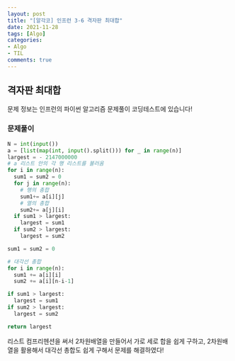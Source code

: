 ```yaml
---
layout: post
title: "[알각코] 인프런 3-6 격자판 최대합"
date: 2021-11-28
tags: [Algo]
categories:
- Algo
- TIL
comments: true
---
```


## 격자판 최대합

문제 정보는 인프런의 파이썬 알고리즘 문제풀이 코딩테스트에 있습니다!

### 문제풀이

```python
N = int(input())
a = [list(map(int, input().split())) for _ in range(n)]
largest = - 2147000000
# a 리스트 안의 각 행 리스트를 불러옴
for i in range(n):
  sum1 = sum2 = 0
  for j in range(n):
    # 행의 총합
    sum1+= a[i][j]
    # 열의 총합
    sum2+= a[j][i]
  if sum1 > largest:
    largest = sum1
  if sum2 > largest:
    largest = sum2

sum1 = sum2 = 0

# 대각선 총합
for i in range(n):
  sum1 += a[i][i]
  sum2 += a[i][n-i-1]

if sum1 > largest:
  largest = sum1
if sum2 > largest:
  largest = sum2

return largest
```

리스트 컴프리헨션을 써서 2차원배열을 만들어서 가로 세로 합을 쉽게 구하고, 2차원배열을 활용해서 대각선 총합도 쉽게 구해서 문제를 해결하였다!

